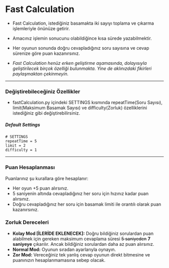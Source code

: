 # Fast Calculation

- Fast Calculation, istediğiniz basamakta iki sayıyı toplama ve çıkarma işlemleriyle önünüze getirir.
- Amacınız işlemin sonucunu olabildiğince kısa sürede yazabilmektir.
- Her oyunun sonunda doğru cevapladığınız soru sayısına ve cevap sürenize göre puan kazanırsınız.

-  *Fast Calculation henüz erken geliştirme aşamasında, dolayısıyla geliştirilecek birçok özelliği bulunmakta. Yine de aklınızdaki fikirleri paylaşmaktan çekinmeyin.*


------------

### Değiştirebileceğiniz Özellikler
- fastCalculation.py içindeki SETTINGS kısmında repeatTime(Soru Sayısı), limit(Maksimum Basamak Sayısı) ve difficulty(Zorluk) özelliklerini istediğiniz gibi değiştirebilirsiniz.
##### Default Settings
```
# SETTINGS
repeatTime = 5
limit = 2
difficulty = 1
```

------------
### Puan Hesaplanması
 Puanlarınız şu kurallara göre hesaplanır:
 - Her oyun +5 puan alırsınız.
 - 5 saniyenin altında cevapladığınız her soru için hızınız kadar puan alırsınız.
 - Doğru cevapladığınız her soru için basamak limiti ile orantılı olarak puan kazanırsınız.

### Zorluk Dereceleri
- **Kolay Mod [İLERİDE EKLENECEK]:** Doğru bildiğiniz sorulardan puan alabilmek için gereken maksimum cevaplama süresi ~~5 saniyeden~~ **7 saniyeye** çıkarılır. Ancak bildiğiniz sorulardan daha az puan alırsınız.
- **Normal Mod:** Oyunun sıradan ayarlarıyla oynayın.
- **Zor Mod:** Vereceğiniz tek yanlış cevap oyunun direkt bitmesine ve puanınızın hesaplanmamasına sebep olacak.
